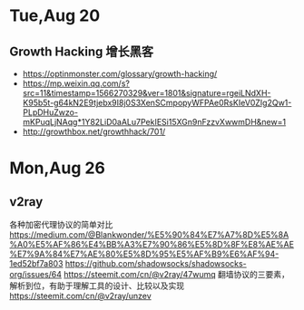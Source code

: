 

# Tue,Aug 20
## Growth Hacking 增长黑客
- https://optinmonster.com/glossary/growth-hacking/   
- https://mp.weixin.qq.com/s?src=11&timestamp=1566270329&ver=1801&signature=rgeiLNdXH-K95b5t-g64kN2E9tjebx9I8j0S3XenSCmpopyWFPAe0RsKIeV0ZIg2Qw1-PLpDHuZwzo-mKPuqLjNAqg*1Y82LiD0aALu7PekIESi15XGn9nFzzvXwwmDH&new=1
- http://growthbox.net/growthhack/701/

 
# Mon,Aug 26
## v2ray
各种加密代理协议的简单对比
https://medium.com/@Blankwonder/%E5%90%84%E7%A7%8D%E5%8A%A0%E5%AF%86%E4%BB%A3%E7%90%86%E5%8D%8F%E8%AE%AE%E7%9A%84%E7%AE%80%E5%8D%95%E5%AF%B9%E6%AF%94-1ed52bf7a803
https://github.com/shadowsocks/shadowsocks-org/issues/64 
https://steemit.com/cn/@v2ray/47wumq
翻墙协议的三要素，解析到位，有助于理解工具的设计、比较以及实现
https://steemit.com/cn/@v2ray/unzev